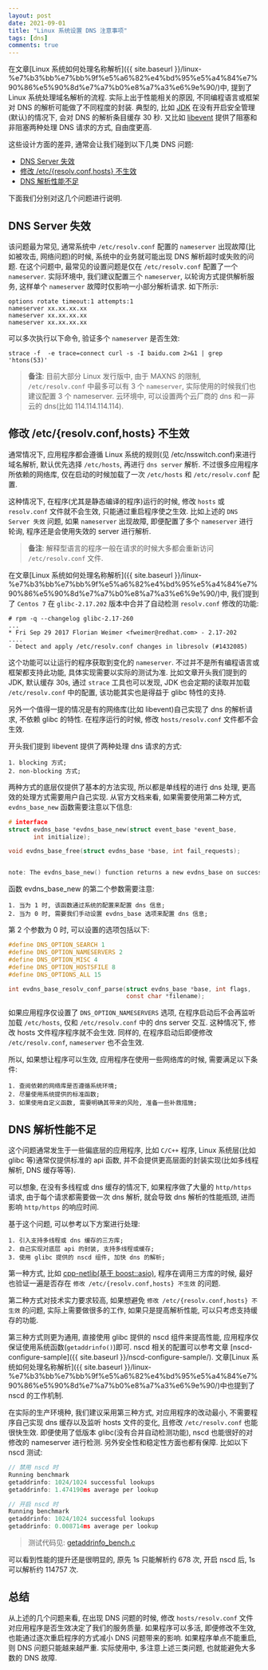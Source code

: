 ```yaml
---
layout: post
date: 2021-09-01
title: "Linux 系统设置 DNS 注意事项"
tags: [dns]
comments: true
---
```


在文章[Linux 系统如何处理名称解析]({{ site.baseurl }}/linux-%e7%b3%bb%e7%bb%9f%e5%a6%82%e4%bd%95%e5%a4%84%e7%90%86%e5%90%8d%e7%a7%b0%e8%a7%a3%e6%9e%90/)中, 提到了 Linux 系统处理域名解析的流程. 实际上出于性能相关的原因, 不同编程语言或框架对 DNS 的解析可能做了不同程度的封装. 典型的, 比如 [JDK](https://docs.oracle.com/javase/7/docs/technotes/guides/net/properties.html) 在没有开启安全管理(默认)的情况下, 会对 DNS 的解析条目缓存 30 秒. 又比如 [libevent](https://github.com/libevent/libevent) 提供了阻塞和非阻塞两种处理 DNS 请求的方式, 自由度更高.

这些设计方面的差异, 通常会让我们碰到以下几类 DNS 问题:

* [DNS Server 失效](#DNS-Server-失效)   
* [修改 /etc/{resolv.conf,hosts} 不生效](#修改-/etc/{resolv.conf,hosts}-不生效) 
* [DNS 解析性能不足](#DNS-解析性能不足)  

下面我们分别对这几个问题进行说明.

## DNS Server 失效

该问题最为常见, 通常系统中 `/etc/resolv.conf` 配置的 `nameserver` 出现故障(比如被攻击, 网络问题)的时候, 系统中的业务就可能出现 DNS 解析超时或失败的问题. 在这个问题中, 最常见的设置问题是仅在 `/etc/resolv.conf` 配置了一个 `nameserver`. 实际环境中, 我们建议配置三个 `nameserver`, 以轮询方式提供解析服务, 这样单个 `nameserver` 故障时仅影响一小部分解析请求. 如下所示:

```
options rotate timeout:1 attempts:1
nameserver xx.xx.xx.xx
nameserver xx.xx.xx.xx
nameserver xx.xx.xx.xx
```

可以多次执行以下命令, 验证多个 `nameserver` 是否生效:
```
strace -f  -e trace=connect curl -s -I baidu.com 2>&1 | grep 'htons(53)'
```

> **备注**: 目前大部分 Linux 发行版中, 由于 MAXNS 的限制, `/etc/resolv.conf` 中最多可以有 3 个 `nameserver`, 实际使用的时候我们也建议配置 3 个 nameserver. 云环境中, 可以设置两个云厂商的 dns 和一非云的 dns(比如 114.114.114.114).

## 修改 /etc/{resolv.conf,hosts} 不生效

通常情况下, 应用程序都会遵循 Linux 系统的规则(见 /etc/nsswitch.conf)来进行域名解析, 默认优先选择 `/etc/hosts`, 再进行 `dns server` 解析. 不过很多应用程序所依赖的网络库, 仅在启动的时候加载了一次 `/etc/hosts` 和 `/etc/resolv.conf` 配置. 

这种情况下, 在程序(尤其是静态编译的程序)运行的时候, 修改 `hosts` 或 `resolv.conf` 文件就不会生效, 只能通过重启程序使之生效. 比如上述的 `DNS Server 失效` 问题, 如果 `nameserver` 出现故障, 即便配置了多个 `nameserver` 进行轮询, 程序还是会使用失效的 server 进行解析. 

> **备注**: 解释型语言的程序一般在请求的时候大多都会重新访问 `/etc/resolv.conf` 文件.

在文章[Linux 系统如何处理名称解析]({{ site.baseurl }}/linux-%e7%b3%bb%e7%bb%9f%e5%a6%82%e4%bd%95%e5%a4%84%e7%90%86%e5%90%8d%e7%a7%b0%e8%a7%a3%e6%9e%90/)中, 我们提到了 `Centos 7` 在 `glibc-2.17.202` 版本中合并了自动检测 `resolv.conf` 修改的功能:
```
# rpm -q --changelog glibc-2.17-260
...
* Fri Sep 29 2017 Florian Weimer <fweimer@redhat.com> - 2.17-202
....
- Detect and apply /etc/resolv.conf changes in libresolv (#1432085)
```

这个功能可以让运行的程序获取到变化的 `nameserver`. 不过并不是所有编程语言或框架都支持此功能, 具体实现需要以实际的测试为准. 比如文章开头我们提到的 JDK, 默认缓存 30s, 通过 `strace` 工具也可以发现, JDK 也会定期的读取并加载 `/etc/resolv.conf` 中的配置, 该功能其实也是得益于 glibc 特性的支持.


另外一个值得一提的情况是有的网络库(比如 libevent)自己实现了 dns 的解析请求, 不依赖 glibc 的特性. 在程序运行的时候, 修改 `hosts/resolv.conf` 文件都不会生效. 

开头我们提到 libevent 提供了两种处理 dns 请求的方式:

```
1. blocking 方式;
2. non-blocking 方式;
```

两种方式的底层仅提供了基本的方法实现, 所以都是单线程的进行 dns 处理, 更高效的处理方式需要用户自己实现. 从官方文档来看, 如果需要使用第二种方式, `evdns_base_new` 函数需要注意以下信息:

```c
# interface
struct evdns_base *evdns_base_new(struct event_base *event_base,
       int initialize);

void evdns_base_free(struct evdns_base *base, int fail_requests);


note: The evdns_base_new() function returns a new evdns_base on success, and NULL on failure. If the initialize argument is 1, it tries to configure the DNS base sensibly given your operating system’s default. If it is 0, it leaves the evdns_base empty, with no nameservers or options configured.
```

函数 evdns_base_new 的第二个参数需要注意:

```
1. 当为 1 时, 该函数通过系统的配置来配置 dns 信息;
2. 当为 0 时, 需要我们手动设置 evdns_base 选项来配置 dns 信息;
```

第 2 个参数为 0 时, 可以设置的选项包括以下:

```c
#define DNS_OPTION_SEARCH 1
#define DNS_OPTION_NAMESERVERS 2
#define DNS_OPTION_MISC 4
#define DNS_OPTION_HOSTSFILE 8
#define DNS_OPTIONS_ALL 15

int evdns_base_resolv_conf_parse(struct evdns_base *base, int flags,
                                 const char *filename);
```

如果应用程序仅设置了 `DNS_OPTION_NAMESERVERS` 选项, 在程序启动后不会再监听加载 `/etc/hosts`, 仅和 `/etc/resolv.conf` 中的 dns server 交互. 这种情况下, 修改 hosts 文件程序程序就不会生效. 同样的, 在程序启动后即便修改 `/etc/resolv.conf`, `nameserver` 也不会生效.

所以, 如果想让程序可以生效, 应用程序在使用一些网络库的时候, 需要满足以下条件:
```
1. 查阅依赖的网络库是否遵循系统环境;
2. 尽量使用系统提供的标准函数;
3. 如果使用自定义函数, 需要明确其带来的风险, 准备一些补救措施;
```

## DNS 解析性能不足

这个问题通常发生于一些偏底层的应用程序, 比如 `C/C++` 程序, Linux 系统层(比如 glibc 等)通常仅提供标准的 api 函数, 并不会提供更高层面的封装实现(比如多线程解析, DNS 缓存等等). 

可以想象, 在没有多线程或 dns 缓存的情况下, 如果程序做了大量的 `http/https` 请求, 由于每个请求都需要做一次 dns 解析, 就会导致 dns 解析的性能瓶颈, 进而影响 `http/https` 的响应时间.

基于这个问题, 可以参考以下方案进行处理:
```
1. 引入支持多线程或 dns 缓存的三方库;
2. 自己实现对底层 api 的封装, 支持多线程或缓存;
3. 使用 glibc 提供的 nscd 组件, 加快 dns 的解析;
```

第一种方式, 比如 [cpp-netlib(基于 boost::asio)](https://cpp-netlib.org/), 程序在调用三方库的时候, 最好也验证一遍是否存在 `修改 /etc/{resolv.conf,hosts} 不生效` 的问题.

第二种方式对技术实力要求较高, 如果想避免 `修改 /etc/{resolv.conf,hosts} 不生效` 的问题, 实际上需要做很多的工作, 如果只是提高解析性能, 可以只考虑支持缓存的功能.

第三种方式则更为通用, 直接使用 glibc 提供的 nscd 组件来提高性能, 应用程序仅保证使用系统函数(`getaddrinfo()`)即可. nscd 相关的配置可以参考文章 [nscd-configure-sample]({{ site.baseurl }}/nscd-configure-sample/). 文章[Linux 系统如何处理名称解析]({{ site.baseurl }}/linux-%e7%b3%bb%e7%bb%9f%e5%a6%82%e4%bd%95%e5%a4%84%e7%90%86%e5%90%8d%e7%a7%b0%e8%a7%a3%e6%9e%90/)中也提到了 nscd 的工作机制. 

在实际的生产环境种, 我们建议采用第三种方式, 对应用程序的改动最小, 不需要程序自己实现 dns 缓存以及监听 hosts 文件的变化, 且修改 `/etc/resolv.conf` 也能很快生效. 即便使用了低版本 glibc(没有合并自动检测功能), nscd 也能很好的对修改的 nameserver 进行检测. 另外安全性和稳定性方面也都有保障. 比如以下 nscd 测试:

```c
// 禁用 nscd 时
Running benchmark
getaddrinfo: 1024/1024 successful lookups
getaddrinfo: 1.474190ms average per lookup

// 开启 nscd 时
Running benchmark
getaddrinfo: 1024/1024 successful lookups
getaddrinfo: 0.008714ms average per lookup
```

> 测试代码见: [getaddrinfo_bench.c](https://gist.github.com/arstercz/125d1f982f7c9dd772fc7f2bef3ddff6)

可以看到性能的提升还是很明显的, 原先 1s 只能解析约 678 次, 开启 nscd 后, 1s 可以解析约 114757 次.


## 总结

从上述的几个问题来看, 在出现 DNS 问题的时候, 修改 `hosts/resolv.conf` 文件对应用程序是否生效决定了我们的服务质量. 如果程序可以多活, 即便修改不生效, 也能通过逐次重启程序的方式减小 DNS 问题带来的影响. 如果程序单点不能重启, 则 DNS 问题只能越来越严重. 实际使用中, 多注意上述三类问题, 也就能避免大多数的 DNS 故障.
